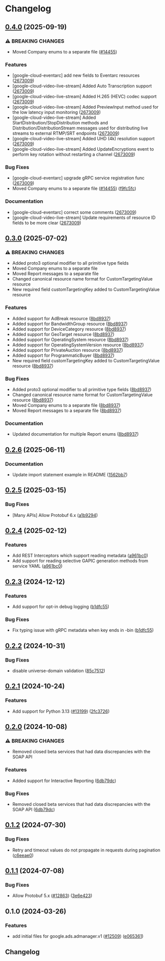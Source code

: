 # Changelog

## [0.4.0](https://github.com/googleapis/google-cloud-python/compare/google-ads-admanager-v0.3.0...google-ads-admanager-v0.4.0) (2025-09-19)


### ⚠ BREAKING CHANGES

* Moved Company enums to a separate file ([#14455](https://github.com/googleapis/google-cloud-python/issues/14455))

### Features

* [google-cloud-eventarc] add new fields to Eventarc resources ([2673009](https://github.com/googleapis/google-cloud-python/commit/26730096e491346f02af2a82138224a110485e74))
* [google-cloud-video-live-stream] Added Auto Transcription support ([2673009](https://github.com/googleapis/google-cloud-python/commit/26730096e491346f02af2a82138224a110485e74))
* [google-cloud-video-live-stream] Added H.265 (HEVC) codec support ([2673009](https://github.com/googleapis/google-cloud-python/commit/26730096e491346f02af2a82138224a110485e74))
* [google-cloud-video-live-stream] Added PreviewInput method used for the low latency input monitoring ([2673009](https://github.com/googleapis/google-cloud-python/commit/26730096e491346f02af2a82138224a110485e74))
* [google-cloud-video-live-stream] Added StartDistribution/StopDistribution methods and Distribution/DistributionStream messages used for distributing live streams to external RTMP/SRT endpoints ([2673009](https://github.com/googleapis/google-cloud-python/commit/26730096e491346f02af2a82138224a110485e74))
* [google-cloud-video-live-stream] Added UHD (4k) resolution support ([2673009](https://github.com/googleapis/google-cloud-python/commit/26730096e491346f02af2a82138224a110485e74))
* [google-cloud-video-live-stream] Added UpdateEncryptions event to perform key rotation without restarting a channel ([2673009](https://github.com/googleapis/google-cloud-python/commit/26730096e491346f02af2a82138224a110485e74))


### Bug Fixes

* [google-cloud-eventarc] upgrade gRPC service registration func ([2673009](https://github.com/googleapis/google-cloud-python/commit/26730096e491346f02af2a82138224a110485e74))
* Moved Company enums to a separate file ([#14455](https://github.com/googleapis/google-cloud-python/issues/14455)) ([f9fc5fc](https://github.com/googleapis/google-cloud-python/commit/f9fc5fccd48d87af3edb9668e5e962d097457d58))


### Documentation

* [google-cloud-eventarc] correct some comments ([2673009](https://github.com/googleapis/google-cloud-python/commit/26730096e491346f02af2a82138224a110485e74))
* [google-cloud-video-live-stream] Update requirements of resource ID fields to be more clear ([2673009](https://github.com/googleapis/google-cloud-python/commit/26730096e491346f02af2a82138224a110485e74))

## [0.3.0](https://github.com/googleapis/google-cloud-python/compare/google-ads-admanager-v0.2.6...google-ads-admanager-v0.3.0) (2025-07-02)


### ⚠ BREAKING CHANGES

* Added proto3 optional modifier to all primitive type fields
* Moved Company enums to a separate file
* Moved Report messages to a separate file
* Changed canonical resource name format for CustomTargetingValue resource
* New required field customTargetingKey added to CustomTargetingValue resource

### Features

* Added support for AdBreak resource ([8bd8937](https://github.com/googleapis/google-cloud-python/commit/8bd893714d28ef47ecb76aad6abc06158b0815b4))
* Added support for BandwidthGroup resource ([8bd8937](https://github.com/googleapis/google-cloud-python/commit/8bd893714d28ef47ecb76aad6abc06158b0815b4))
* Added support for DeviceCategory resource ([8bd8937](https://github.com/googleapis/google-cloud-python/commit/8bd893714d28ef47ecb76aad6abc06158b0815b4))
* Added support for GeoTarget resource ([8bd8937](https://github.com/googleapis/google-cloud-python/commit/8bd893714d28ef47ecb76aad6abc06158b0815b4))
* Added support for OperatingSystem resource ([8bd8937](https://github.com/googleapis/google-cloud-python/commit/8bd893714d28ef47ecb76aad6abc06158b0815b4))
* Added support for OperatingSystemVersion resource ([8bd8937](https://github.com/googleapis/google-cloud-python/commit/8bd893714d28ef47ecb76aad6abc06158b0815b4))
* Added support for PrivateAuction resource ([8bd8937](https://github.com/googleapis/google-cloud-python/commit/8bd893714d28ef47ecb76aad6abc06158b0815b4))
* Added support for ProgrammaticBuyer ([8bd8937](https://github.com/googleapis/google-cloud-python/commit/8bd893714d28ef47ecb76aad6abc06158b0815b4))
* New required field customTargetingKey added to CustomTargetingValue resource ([8bd8937](https://github.com/googleapis/google-cloud-python/commit/8bd893714d28ef47ecb76aad6abc06158b0815b4))


### Bug Fixes

* Added proto3 optional modifier to all primitive type fields ([8bd8937](https://github.com/googleapis/google-cloud-python/commit/8bd893714d28ef47ecb76aad6abc06158b0815b4))
* Changed canonical resource name format for CustomTargetingValue resource ([8bd8937](https://github.com/googleapis/google-cloud-python/commit/8bd893714d28ef47ecb76aad6abc06158b0815b4))
* Moved Company enums to a separate file ([8bd8937](https://github.com/googleapis/google-cloud-python/commit/8bd893714d28ef47ecb76aad6abc06158b0815b4))
* Moved Report messages to a separate file ([8bd8937](https://github.com/googleapis/google-cloud-python/commit/8bd893714d28ef47ecb76aad6abc06158b0815b4))


### Documentation

* Updated documentation for multiple Report enums ([8bd8937](https://github.com/googleapis/google-cloud-python/commit/8bd893714d28ef47ecb76aad6abc06158b0815b4))

## [0.2.6](https://github.com/googleapis/google-cloud-python/compare/google-ads-admanager-v0.2.5...google-ads-admanager-v0.2.6) (2025-06-11)


### Documentation

* Update import statement example in README ([1562bb7](https://github.com/googleapis/google-cloud-python/commit/1562bb740c7cd56179e52185dde3c32af861de5e))

## [0.2.5](https://github.com/googleapis/google-cloud-python/compare/google-ads-admanager-v0.2.4...google-ads-admanager-v0.2.5) (2025-03-15)


### Bug Fixes

* [Many APIs] Allow Protobuf 6.x ([a1b9294](https://github.com/googleapis/google-cloud-python/commit/a1b9294d0bf6e27c2a951d6df7faf7807dc5420b))

## [0.2.4](https://github.com/googleapis/google-cloud-python/compare/google-ads-admanager-v0.2.3...google-ads-admanager-v0.2.4) (2025-02-12)


### Features

* Add REST Interceptors which support reading metadata ([a961bc0](https://github.com/googleapis/google-cloud-python/commit/a961bc029201b72fc4923490aeb3d82781853e6a))
* Add support for reading selective GAPIC generation methods from service YAML ([a961bc0](https://github.com/googleapis/google-cloud-python/commit/a961bc029201b72fc4923490aeb3d82781853e6a))

## [0.2.3](https://github.com/googleapis/google-cloud-python/compare/google-ads-admanager-v0.2.2...google-ads-admanager-v0.2.3) (2024-12-12)


### Features

* Add support for opt-in debug logging ([b1dfc55](https://github.com/googleapis/google-cloud-python/commit/b1dfc556d4652a48564ff37becb31d5a06ee2b5b))


### Bug Fixes

* Fix typing issue with gRPC metadata when key ends in -bin ([b1dfc55](https://github.com/googleapis/google-cloud-python/commit/b1dfc556d4652a48564ff37becb31d5a06ee2b5b))

## [0.2.2](https://github.com/googleapis/google-cloud-python/compare/google-ads-admanager-v0.2.1...google-ads-admanager-v0.2.2) (2024-10-31)


### Bug Fixes

* disable universe-domain validation ([85c7512](https://github.com/googleapis/google-cloud-python/commit/85c7512bbdde2b9cc60b4ad42b8c36c4558a07a5))

## [0.2.1](https://github.com/googleapis/google-cloud-python/compare/google-ads-admanager-v0.2.0...google-ads-admanager-v0.2.1) (2024-10-24)


### Features

* Add support for Python 3.13 ([#13199](https://github.com/googleapis/google-cloud-python/issues/13199)) ([2fc3726](https://github.com/googleapis/google-cloud-python/commit/2fc372685731141ca1ed2a917dd18bacd79db88e))

## [0.2.0](https://github.com/googleapis/google-cloud-python/compare/google-ads-admanager-v0.1.2...google-ads-admanager-v0.2.0) (2024-10-08)


### ⚠ BREAKING CHANGES

* Removed closed beta services that had data discrepancies with the SOAP API

### Features

* Added support for Interactive Reporting  ([6db79dc](https://github.com/googleapis/google-cloud-python/commit/6db79dc964b540f1c9c21d96122e4916aca66d98))


### Bug Fixes

* Removed closed beta services that had data discrepancies with the SOAP API ([6db79dc](https://github.com/googleapis/google-cloud-python/commit/6db79dc964b540f1c9c21d96122e4916aca66d98))

## [0.1.2](https://github.com/googleapis/google-cloud-python/compare/google-ads-admanager-v0.1.1...google-ads-admanager-v0.1.2) (2024-07-30)


### Bug Fixes

* Retry and timeout values do not propagate in requests during pagination ([c6eeae0](https://github.com/googleapis/google-cloud-python/commit/c6eeae00de802d98badd3de879ce5e870ba60a3a))

## [0.1.1](https://github.com/googleapis/google-cloud-python/compare/google-ads-admanager-v0.1.0...google-ads-admanager-v0.1.1) (2024-07-08)


### Bug Fixes

* Allow Protobuf 5.x ([#12863](https://github.com/googleapis/google-cloud-python/issues/12863)) ([3e6e423](https://github.com/googleapis/google-cloud-python/commit/3e6e423b86cdace8538f610941aa84c7a6217934))

## 0.1.0 (2024-03-26)


### Features

* add initial files for google.ads.admanager.v1 ([#12509](https://github.com/googleapis/google-cloud-python/issues/12509)) ([e065361](https://github.com/googleapis/google-cloud-python/commit/e065361a844934ffd35689a1992e962c97a32ecc))

## Changelog

